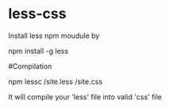 # less-css

Install less npm moudule by 

npm install -g less

#Compilation

npm lessc /site.less /site.css

It will compile your 'less' file into valid 'css' file
